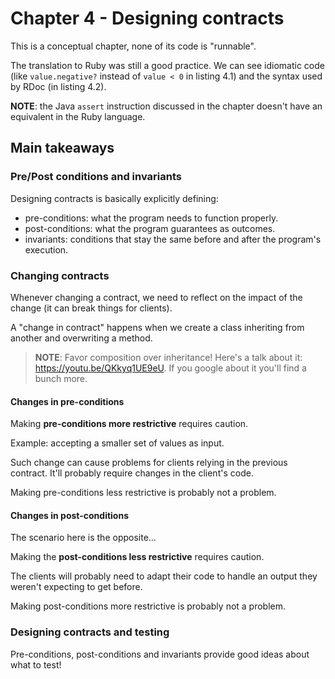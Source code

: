 # Chapter 4 - Designing contracts

This is a conceptual chapter, none of its code is "runnable".

The translation to Ruby was still a good practice. We can see idiomatic code
(like `value.negative?` instead of `value < 0` in listing 4.1) and the syntax
used by RDoc (in listing 4.2).

**NOTE**: the Java `assert` instruction discussed in the chapter doesn't have an
equivalent in the Ruby language.

## Main takeaways

### Pre/Post conditions and invariants

Designing contracts is basically explicitly defining:

- pre-conditions: what the program needs to function properly.
- post-conditions: what the program guarantees as outcomes.
- invariants: conditions that stay the same before and after the program's execution.

### Changing contracts

Whenever changing a contract, we need to reflect on the impact of the change
(it can break things for clients).

A "change in contract" happens when we create a class inheriting from
another and overwriting a method.

> **NOTE**: Favor composition over inheritance! Here's a talk about it: <https://youtu.be/QKkyq1UE9eU>. If you google about it you'll find a bunch more.

#### Changes in pre-conditions

Making **pre-conditions more restrictive** requires caution.

Example: accepting a smaller set of values as input.

Such change can cause problems for clients relying in the previous contract.
It'll probably require changes in the client's code.

Making pre-conditions less restrictive is probably not a problem.

#### Changes in post-conditions

The scenario here is the opposite...

Making the **post-conditions less restrictive** requires caution.

The clients will probably need to adapt their code to handle an output they
weren't expecting to get before.

Making post-conditions more restrictive is probably not a problem.

### Designing contracts and testing

Pre-conditions, post-conditions and invariants provide good ideas about what to test!
